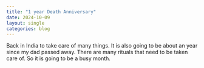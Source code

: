 ```yaml
---
title: "1 year Death Anniversary"
date: 2024-10-09
layout: single
categories: blog
---
```


Back in India to take care of many things. It is also going to be about an year since my dad passed away. There are many rituals that need to be taken care of. So it is going to be a busy month.
